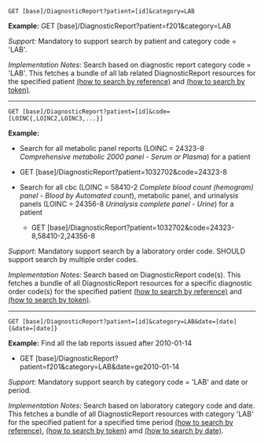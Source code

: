 

`GET [base]/DiagnosticReport?patient=[id]&category=LAB`

**Example:** GET [base]/DiagnosticReport?patient=f201&category=LAB

*Support:* Mandatory to support search by patient and category code = 'LAB'.

*Implementation Notes:* Search based on diagnostic report category code = 'LAB'. This fetches a bundle of all lab related DiagnosticReport resources for the specified patient  [(how to search by reference)] and [(how to search by token)].


-----------

`GET [base]/DiagnosticReport?patient=[id]&code=[LOINC{,LOINC2,LOINC3,...}]`

**Example:**
-  Search for all metabolic panel reports (LOINC = 24323-8 *Comprehensive metabolic 2000 panel - Serum or Plasma*) for a patient
  - GET [base]/DiagnosticReport?patient=1032702&code=24323-8


- Search for all cbc (LOINC = 58410-2 *Complete blood count (hemogram) panel - Blood by Automated count*), metabolic panel, and urinalysis panels (LOINC = 24356-8 *Urinalysis complete panel - Urine*) for a patient
  - GET [base]/DiagnosticReport?patient=1032702&code=24323-8,58410-2,24356-8

*Support:* Mandatory support search by a laboratory order code. SHOULD support search by multiple order codes.

*Implementation Notes:* Search based on DiagnosticReport code(s). This fetches a bundle of all DiagnosticReport resources for a specific diagnostic order code(s) for the specified patient  [(how to search by reference)] and [(how to search by token)].


-----------

`GET [base]/DiagnosticReport?patient=[id]&category=LAB&date=[date]{&date=[date]}`

**Example:** Find all the lab reports issued after 2010-01-14

- GET [base]/DiagnosticReport?patient=f201&category=LAB&date=ge2010-01-14

*Support:*  Mandatory support search by category code = 'LAB' and date or period.

*Implementation Notes:*  Search based on laboratory category code and date. This fetches a bundle of all DiagnosticReport resources with category 'LAB' for the specified patient for a specified time period   [(how to search by reference)], [(how to search by token)] amd [(how to search by date)].



  [(how to search by reference)]: {{site.data.fhir.path}}search.html#reference
  [(how to search by token)]: {{site.data.fhir.path}}search.html#token
  [Composite Search Parameters]: {{site.data.fhir.path}}search.html#combining
  [(how to search by date)]: {{site.data.fhir.path}}search.html#date
